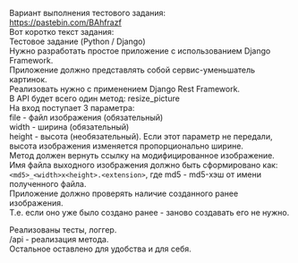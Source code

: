 Вариант выполнения тестового задания:  
  https://pastebin.com/BAhfrazf  
  Вот коротко текст задания:  
    Тестовое задание (Python / Django)  
    Нужно разработать простое приложение с использованием Django Framework.   
    Приложение должно представлять собой сервис-уменьшатель картинок.   
    Реализовать нужно с применением Django Rest Framework.  
    В API будет всего один метод: resize_picture  
    На вход поступает 3 параметра:   
    file - файл изображения (обязательный)  
    width - ширина (обязательный)  
    height - высота (необязательный). Если этот параметр не передали, высота изображения изменяется пропорционально ширине.  
    Метод должен вернуть ссылку на модифицированное изображение. Имя файла выходного изображения должно быть сформировано как:  
    ```<md5>_<width>x<height>.<extension>```, где md5 - md5-хэш от имени полученного файла.  
    Приложение должно проверять наличие созданного ранее изображения.   
    Т.е. если оно уже было создано ранее - заново создавать его не нужно.  
   
 Реализованы тесты, логгер.  
 /api - реализация метода.   
 Остальное оставлено для удобства и для себя.  
